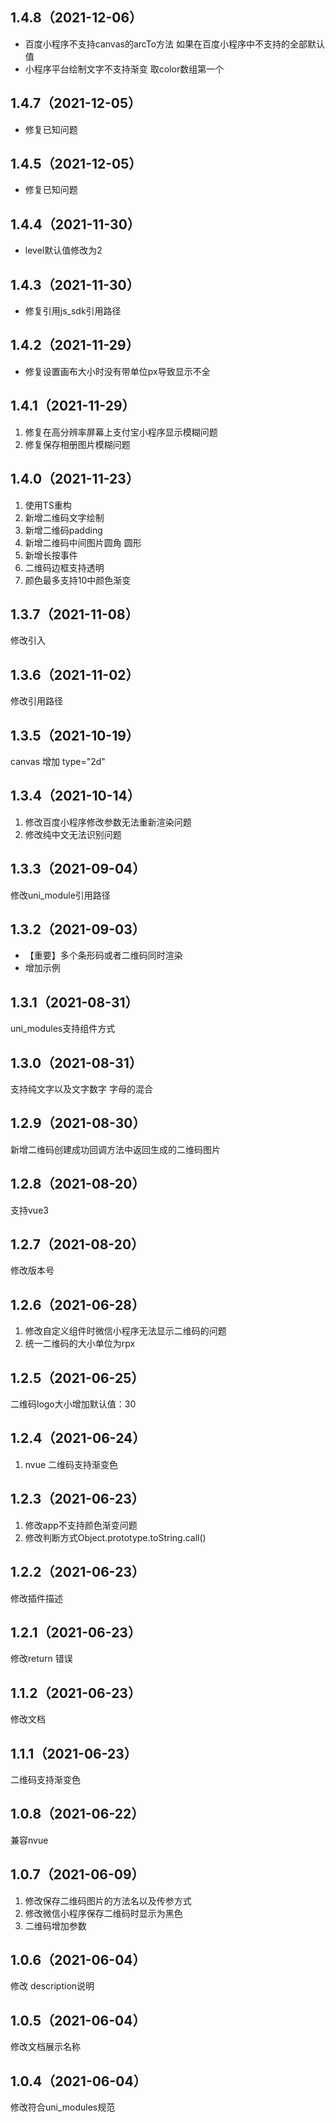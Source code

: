 ## 1.4.8（2021-12-06）
* 百度小程序不支持canvas的arcTo方法 如果在百度小程序中不支持的全部默认值
* 小程序平台绘制文字不支持渐变 取color数组第一个
## 1.4.7（2021-12-05）
* 修复已知问题
## 1.4.5（2021-12-05）
* 修复已知问题
## 1.4.4（2021-11-30）
*  level默认值修改为2
## 1.4.3（2021-11-30）
* 修复引用js_sdk引用路径
## 1.4.2（2021-11-29）
* 修复设置画布大小时没有带单位px导致显示不全
## 1.4.1（2021-11-29）
1. 修复在高分辨率屏幕上支付宝小程序显示模糊问题
2. 修复保存相册图片模糊问题
## 1.4.0（2021-11-23）
1.  使用TS重构
2.  新增二维码文字绘制
3.  新增二维码padding
4.  新增二维码中间图片圆角 圆形
5.  新增长按事件
6.  二维码边框支持透明
7.  颜色最多支持10中颜色渐变
## 1.3.7（2021-11-08）
修改引入
## 1.3.6（2021-11-02）
修改引用路径
## 1.3.5（2021-10-19）
canvas 增加 type="2d"
## 1.3.4（2021-10-14）
1. 修改百度小程序修改参数无法重新渲染问题
2. 修改纯中文无法识别问题
## 1.3.3（2021-09-04）
修改uni_module引用路径
## 1.3.2（2021-09-03）
* 【重要】多个条形码或者二维码同时渲染
* 增加示例
## 1.3.1（2021-08-31）
uni_modules支持组件方式
## 1.3.0（2021-08-31）
支持纯文字以及文字数字 字母的混合
## 1.2.9（2021-08-30）
新增二维码创建成功回调方法中返回生成的二维码图片
## 1.2.8（2021-08-20）
支持vue3
## 1.2.7（2021-08-20）
修改版本号
## 1.2.6（2021-06-28）
1. 修改自定义组件时微信小程序无法显示二维码的问题
2. 统一二维码的大小单位为rpx
## 1.2.5（2021-06-25）
二维码logo大小增加默认值：30
## 1.2.4（2021-06-24）
1. nvue 二维码支持渐变色
## 1.2.3（2021-06-23）
1. 修改app不支持颜色渐变问题
2. 修改判断方式Object.prototype.toString.call()
## 1.2.2（2021-06-23）
修改插件描述
## 1.2.1（2021-06-23）
修改return 错误
## 1.1.2（2021-06-23）
修改文档
## 1.1.1（2021-06-23）
 二维码支持渐变色
## 1.0.8（2021-06-22）
兼容nvue
## 1.0.7（2021-06-09）
1. 修改保存二维码图片的方法名以及传参方式
2. 修改微信小程序保存二维码时显示为黑色
3. 二维码增加参数
## 1.0.6（2021-06-04）
修改 description说明
## 1.0.5（2021-06-04）
修改文档展示名称
## 1.0.4（2021-06-04）
修改符合uni_modules规范
